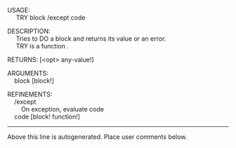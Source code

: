 USAGE:  
&nbsp;&nbsp;&nbsp;&nbsp;&nbsp;TRY&nbsp;block&nbsp;/except&nbsp;code  
  
DESCRIPTION:  
&nbsp;&nbsp;&nbsp;&nbsp;&nbsp;Tries&nbsp;to&nbsp;DO&nbsp;a&nbsp;block&nbsp;and&nbsp;returns&nbsp;its&nbsp;value&nbsp;or&nbsp;an&nbsp;error.  
&nbsp;&nbsp;&nbsp;&nbsp;&nbsp;TRY&nbsp;is&nbsp;a&nbsp;function&nbsp;.  
  
RETURNS:&nbsp;[&lt;opt&gt;&nbsp;any-value!]  
  
ARGUMENTS:  
&nbsp;&nbsp;&nbsp;&nbsp;block&nbsp;[block!]  
  
REFINEMENTS:  
&nbsp;&nbsp;&nbsp;&nbsp;/except  
&nbsp;&nbsp;&nbsp;&nbsp;&nbsp;&nbsp;&nbsp;&nbsp;On&nbsp;exception,&nbsp;evaluate&nbsp;code  
&nbsp;&nbsp;&nbsp;&nbsp;code&nbsp;[block!&nbsp;function!]  
___
Above this line is autogenerated. Place user comments below.